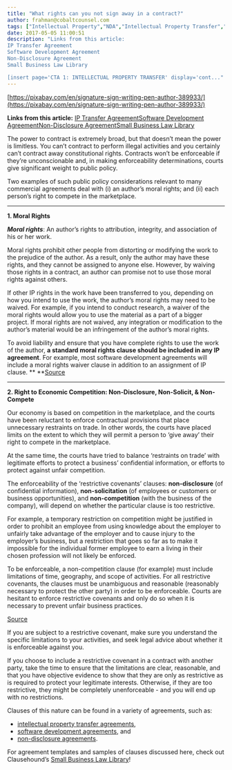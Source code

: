 ```yaml
---
title: "What rights can you not sign away in a contract?"
author: frahman@cobaltcounsel.com
tags: ["Intellectual Property","NDA","Intellectual Property Transfer","Master Services Agreement","Software Development","frahman","IP Transfer","Learn","All Jurisdictions"]
date: 2017-05-05 11:00:51
description: "Links from this article:
IP Transfer Agreement
Software Development Agreement
Non-Disclosure Agreement
Small Business Law Library

[insert page='CTA 1: INTELLECTUAL PROPERTY TRANSFER' display='cont..."
---
```


[https://pixabay.com/en/signature-sign-writing-pen-author-389933/](https://pixabay.com/en/signature-sign-writing-pen-author-389933/)

**Links from this article:** [IP Transfer Agreement](https://clausehound.com/legal-contract/14981#!/document=)[Software Development Agreement](https://clausehound.com/legal-contract/16201)[Non-Disclosure Agreement](https://clausehound.com/legal-contract/15656)[Small Business Law Library](https://clausehound.com/small-business-law-library/)

The power to contract is extremely broad, but that doesn’t mean the power is limitless. You can’t contract to perform illegal activities and you certainly can’t contract away constitutional rights. Contracts won’t be enforceable if they’re unconscionable and, in making enforceability determinations, courts give significant weight to public policy.

 

Two examples of such public policy considerations relevant to many commercial agreements deal with (i) an author’s moral rights; and (ii) each person’s right to compete in the marketplace.
** **
**1. Moral Rights**

 

***Moral rights***: An author’s rights to attribution, integrity, and association of his or her work.

 

Moral rights prohibit other people from distorting or modifying the work to the prejudice of the author. As a result, only the author may have these rights, and they cannot be assigned to anyone else. However, by waiving those rights in a contract, an author can promise not to use those moral rights against others.



If other IP rights in the work have been transferred to you, depending on how you intend to use the work, the author’s moral rights may need to be waived. For example, if you intend to conduct research, a waiver of the moral rights would allow you to use the material as a part of a bigger project. If moral rights are not waived, any integration or modification to the author’s material would be an infringement of the author’s moral rights.

 

To avoid liability and ensure that you have complete rights to use the work of the author, **a standard moral rights clause should be included in any IP agreement**. For example, most software development agreements will include a moral rights waiver clause in addition to an assignment of IP clause.
** **[Source](https://pixabay.com/en/law-justice-court-judge-legal-1063249/)
** **
**2. Right to Economic Competition: Non-Disclosure, Non-Solicit, & Non-Compete**

 

Our economy is based on competition in the marketplace, and the courts have been reluctant to enforce contractual provisions that place unnecessary restraints on trade. In other words, the courts have placed limits on the extent to which they will permit a person to ‘give away’ their right to compete in the marketplace.

 

At the same time, the courts have tried to balance  ‘restraints on trade’ with legitimate efforts to protect a business’ confidential information, or efforts to protect against unfair competition.

 

The enforceability of the ‘restrictive covenants’ clauses: **non-disclosure** (of confidential information), **non-solicitation** (of employees or customers or business opportunities), and **non-competition** (with the business of the company), will depend on whether the particular clause is too restrictive.


For example, a temporary restriction on competition might be justified in order to prohibit an employee from using knowledge about the employer to unfairly take advantage of the employer and to cause injury to the employer’s business, but a restriction that goes so far as to make it impossible for the individual former employee to earn a living in their chosen profession will not likely be enforced.

 

To be enforceable, a non-competition clause (for example) must include limitations of time, geography, and scope of activities. For all restrictive covenants, the clauses must be unambiguous and reasonable (reasonably necessary to protect the other party) in order to be enforceable. Courts are hesitant to enforce restrictive covenants and only do so when it is necessary to prevent unfair business practices.

 
[Source](https://pixabay.com/en/censorship-limitations-610101/)

 

If you are subject to a restrictive covenant, make sure you understand the specific limitations to your activities, and seek legal advice about whether it is enforceable against you.

 

If you choose to include a restrictive covenant in a contract with another party, take the time to ensure that the limitations are clear, reasonable, and that you have objective evidence to show that they are only as restrictive as is required to protect your legitimate interests. Otherwise, if they are too restrictive, they might be completely unenforceable - and you will end up with no restrictions.

 

Clauses of this nature can be found in a variety of agreements, such as:

- [intellectual property transfer agreements](https://clausehound.com/legal-contract/14981#!/document=),
- [software development agreements](https://clausehound.com/legal-contract/16201), and
- [non-disclosure agreements](https://clausehound.com/legal-contract/15656).

 

For agreement templates and samples of clauses discussed here, check out Clausehound’s [Small Business Law Library](https://clausehound.com/small-business-law-library/)!
